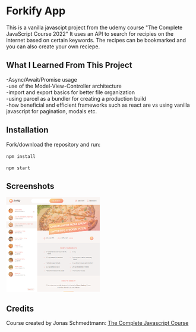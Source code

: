 # Forkify App

This is a vanilla javascipt project from the udemy course "The Complete JavaScript Course 2022" It uses an API to search for recipies on the internet based on certain keywords. The recipes can be bookmarked and you can also create your own reciepe.

## What I Learned From This Project

-Async/Await/Promise usage<br />
-use of the Model-View-Controller architecture<br />
-import and export basics for better file organization<br />
-using parcel as a bundler for creating a production build<br />
-how beneficial and efficient frameworks such as react are vs using vanilla javascript for pagination, modals etc.

## Installation

Fork/download the repository and run:

`npm install`

`npm start`

## Screenshots

<img src="./screenshots/forkify_app.PNG" height="50%" width="50%">

## Credits

Course created by Jonas Schmedtmann:
[The Complete Javascript Course](https://www.udemy.com/course/the-complete-javascript-course/)
